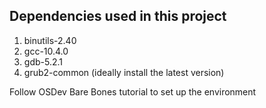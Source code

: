 
## Dependencies used in this project
1. binutils-2.40
2. gcc-10.4.0
3. gdb-5.2.1
4. grub2-common (ideally install the latest version)

Follow OSDev Bare Bones tutorial to set up the environment
